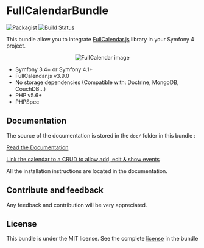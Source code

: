 FullCalendarBundle
==================

[![Packagist](https://poser.pugx.org/toiba/fullcalendar-bundle/version)](https://packagist.org/packages/toiba/fullcalendar-bundle)
[![Build Status](https://travis-ci.org/toiba/FullCalendarBundle.svg)](https://travis-ci.org/toiba/FullCalendarBundle)

This bundle allow you to integrate [FullCalendar.js](http://fullcalendar.io/) library in your Symfony 4 project.

<p align="center">
  <img src="https://user-images.githubusercontent.com/10502887/43464490-8499d962-94db-11e8-8455-f688c2e7ad1d.png" alt="FullCalendar image">
</div>

* Symfony 3.4+ or Symfony 4.1+
* FullCalendar.js v3.9.0
* No storage dependencies (Compatible with: Doctrine, MongoDB, CouchDB...)
* PHP v5.6+
* PHPSpec

Documentation
-------------

The source of the documentation is stored in the `doc/` folder in this bundle :

[Read the Documentation](doc/index.md)

[Link the calendar to a CRUD to allow add, edit & show events](doc/doctrine-crud.md)

All the installation instructions are located in the documentation.


Contribute and feedback
-----------------------

Any feedback and contribution will be very appreciated.

License
-------

This bundle is under the MIT license. See the complete [license](LICENSE) in the bundle

